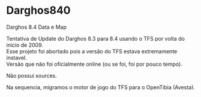 # Darghos840
Darghos 8.4 Data e Map

Tentativa de Update do Darghos 8.3 para 8.4 usando o TFS por volta do inicio de 2009.<br>
Esse projeto foi abortado pois a versão do TFS estava extremamente instavel.<br>
Versão que não foi oficialmente online (ou se foi, foi por pouco tempo).

Não possui sources.

Na sequencia, migramos o motor de jogo do TFS para o OpenTibia (Avesta).
